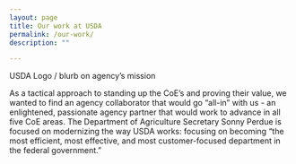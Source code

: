 ```yaml
---
layout: page
title: Our work at USDA
permalink: /our-work/
description: ""

---
```


<div class="deck">USDA Logo / blurb on agency’s mission</div>

As a tactical approach to standing up the CoE’s and proving their value, we wanted to find an agency collaborator that would go “all-in” with us - an enlightened, passionate agency partner that would work to advance in all five CoE areas. 
The Department of Agriculture Secretary Sonny Perdue is focused on modernizing the way USDA works: focusing on becoming “the most efficient, most effective, and most customer-focused department in the federal government.”

